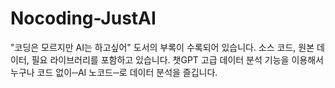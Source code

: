 # Nocoding-JustAI
"코딩은 모르지만 AI는 하고싶어" 도서의 부록이 수록되어 있습니다. 소스 코드, 원본 데이터, 필요 라이브러리를 포함하고 있습니다. 챗GPT 고급 데이터 분석 기능을 이용해서 누구나 코드 없이─AI 노코드─로 데이터 분석을 즐깁니다.
